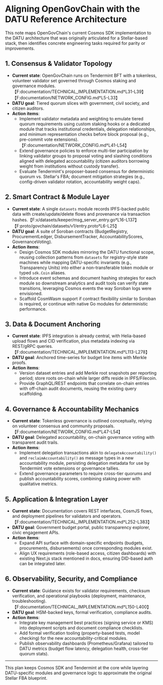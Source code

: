 # Aligning OpenGovChain with the DATU Reference Architecture

This note maps OpenGovChain's current Cosmos SDK implementation to the DATU architecture that was originally articulated for a Stellar-based stack, then identifies concrete engineering tasks required for parity or improvements.

## 1. Consensus & Validator Topology

- **Current state**: OpenGovChain runs on Tendermint BFT with a tokenless, volunteer validator set governed through Cosmos staking and governance modules.【F:documentation/TECHNICAL_IMPLEMENTATION.md†L31-L39】【F:documentation/NETWORK_CONFIG.md†L5-L33】
- **DATU goal**: Tiered quorum slices with government, civil society, and citizen auditors.
- **Action items**:
  - Implement validator metadata and weighting to emulate tiered quorum requirements using custom staking hooks or a dedicated module that tracks institutional credentials, delegation relationships, and minimum representation checks before block proposal (e.g., pre-commit vote extensions).【F:documentation/NETWORK_CONFIG.md†L41-L54】
  - Extend governance policies to enforce multi-tier participation by linking validator groups to proposal voting and slashing conditions aligned with delegated accountability (citizen auditors borrowing weight from institutions without custody transfer).
  - Evaluate Tendermint's proposer-based consensus for deterministic quorum vs. Stellar's FBA; document mitigation strategies (e.g., config-driven validator rotation, accountability weight caps).

## 2. Smart Contract & Module Layer

- **Current state**: A single `datasets` module records IPFS-backed public data with create/update/delete flows and provenance via transaction hashes.【F:x/datasets/keeper/msg_server_entry.go†L16-L137】【F:proto/govchain/datasets/v1/entry.proto†L6-L25】
- **DATU goal**: A suite of Soroban contracts (BudgetRegistry, ProcurementLedger, DisbursementTracker, AccountabilityScores, GovernanceVoting).
- **Action items**:
  - Design Cosmos SDK modules mirroring the DATU functional scope, reusing collection patterns from `datasets` for registry-style state machines while mapping DATU-specific invariants (e.g., Transparency Units) into either a non-transferable token module or typed `sdk.Coin` aliases.
  - Introduce event schemas and document hashing strategies for each module so downstream analytics and audit tools can verify state transitions, leveraging Cosmos events the way Soroban logs were envisioned.
  - Scaffold CosmWasm support if contract flexibility similar to Soroban is required, or continue with native Go modules for deterministic performance.

## 3. Data & Document Anchoring

- **Current state**: IPFS integration is already central, with Helia-based upload flows and CID verification, plus metadata indexing via REST/gRPC queries.【F:documentation/TECHNICAL_IMPLEMENTATION.md†L113-L278】
- **DATU goal**: Anchored time-series for budget line items with Merkle proofs.
- **Action items**:
  - Version dataset entries and add Merkle root snapshots per reporting period; store roots on-chain while larger diffs reside in IPFS/Filecoin.
  - Provide GraphQL/REST endpoints that correlate on-chain entries with off-chain audit documents, reusing the existing query scaffolding.

## 4. Governance & Accountability Mechanics

- **Current state**: Tokenless governance is outlined conceptually, relying on volunteer consensus and community proposals.【F:documentation/NETWORK_CONFIG.md†L47-L54】
- **DATU goal**: Delegated accountability, on-chain governance voting with transparent audit trails.
- **Action items**:
  - Implement delegation transactions akin to `delegateAccountability()` and `reclaimAccountability()` as message types in a new accountability module, persisting delegation metadata for use by Tendermint vote extensions or governance tallies.
  - Extend governance parameters to require cross-tier quorums and publish accountability scores, combining staking power with qualitative metrics.

## 5. Application & Integration Layer

- **Current state**: Documentation covers REST interfaces, CosmJS flows, and deployment pipelines for validators and operators.【F:documentation/TECHNICAL_IMPLEMENTATION.md†L252-L383】
- **DATU goal**: Government budget portal, public transparency explorer, civic engagement APIs.
- **Action items**:
  - Expand API surface with domain-specific endpoints (budgets, procurements, disbursements) once corresponding modules exist.
  - Align UX requirements (role-based access, citizen dashboards) with existing Next.js stack mentioned in docs, ensuring DID-based auth can be integrated later.

## 6. Observability, Security, and Compliance

- **Current state**: Guidance exists for validator requirements, checksum verification, and operational playbooks (deployment, maintenance, troubleshooting).【F:documentation/TECHNICAL_IMPLEMENTATION.md†L150-L400】
- **DATU goal**: HSM-backed keys, formal verification, compliance audits.
- **Action items**:
  - Integrate key management best practices (signing service or KMS) into deployment scripts and document compliance checklists.
  - Add formal verification tooling (property-based tests, model checking) for the new accountability-critical modules.
  - Publish observability dashboards (Prometheus/Grafana) tailored to DATU metrics (budget flow latency, delegation health, cross-tier quorum stats).

---

This plan keeps Cosmos SDK and Tendermint at the core while layering DATU-specific modules and governance logic to approximate the original Stellar FBA blueprint.
